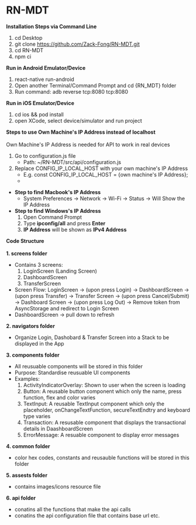 # RN-MDT
**Installation Steps via Command Line**
1. cd Desktop
2. git clone https://github.com/Zack-Fong/RN-MDT.git
3. cd RN-MDT
4. npm ci

**Run in Android Emulator/Device**
1. react-native run-android
2. Open another Terminal/Command Prompt and cd {RN_MDT} folder
3. Run command: adb reverse tcp:8080 tcp:8080

**Run in iOS Emulator/Device**
1. cd ios && pod install
2. open XCode, select device/simulator and run project

**Steps to use Own Machine's IP Address instead of localhost** <br /><br />
Own Machine's IP Address is needed for API to work in real devices
1. Go to configuration.js file
    - Path: ~/RN-MDT/src/api/configuration.js 
2. Replace CONFIG_IP_LOCAL_HOST with your own machine's IP Address
    - E.g. const CONFIG_IP_LOCAL_HOST = {own machine's IP Address};
    - 
- **Step to find Macbook's IP Address**
    - System Preferences -> Network -> Wi-Fi -> Status -> Will Show the IP Address
- **Step to find Windows's IP Address**
    1. Open Command Prompt
    2. Type **ipconfig/all** and press **Enter**
    3. **IP Address** will be shown as **IPv4 Address**

**Code Structure** <br /><br />
**1. screens folder**
- Contains 3 screens:
  1. LoginScreen (Landing Screen)
  2. DashboardScreen
  3. TransferScreen
- Screen Flow:
  LoginScreen -> (upon press Login) -> DashboardScreen -> (upon press Transfer) -> Transfer Screen -> (upon press Cancel/Submit) -> Dashboard Screen -> (upon press Log Out) -> Remove token from AsyncStorage and redirect to Login Screen
- DashboardScreen -> pull down to refresh

**2. navigators folder**
- Organize Login, Dashobard & Transfer Screen into a Stack to be displayed in the App

**3. components folder**
- All reusuable components will be stored in this folder
- Purpose: Standardise reusuable UI components
- Examples:
  1. ActivityIndicatorOverlay: Shown to user when the screen is loading
  2. Button: A reusable button component which only the name, press function, flex and color varies
  3. TextInput: A reusable TextInput component which only the placeholder, onChangeTextFunction, secureTextEndtry and keyboard type varies
  4. Transaction: A resusable component that displays the transactional details in DaashboardScreen
  5. ErrorMessage: A resuable component to display error messages
 
**4. common folder**
 - color hex codes, constants and reusauble functions will be stored in this folder

**5. assests folder**
- contains images/icons resource file

**6. api folder**
- conatins all the functions that make the api calls
- conatins the api configuration file that contains base url etc.
